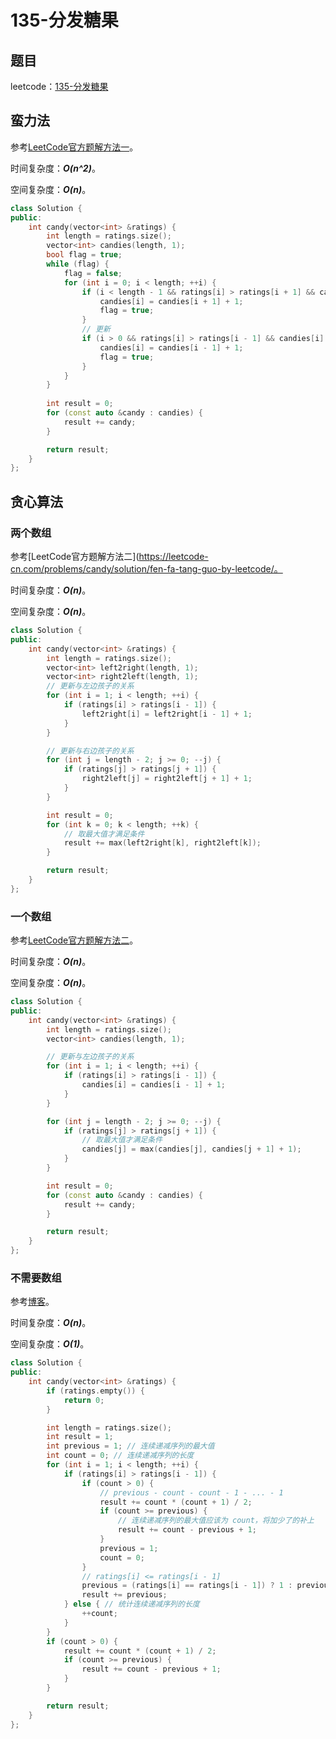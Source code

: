 # 135-分发糖果

## 题目

leetcode：[135-分发糖果](https://leetcode-cn.com/problems/candy/)

## 蛮力法

参考[LeetCode官方题解方法一](https://leetcode-cn.com/problems/candy/solution/fen-fa-tang-guo-by-leetcode/)。

时间复杂度：***O(n^2)***。

空间复杂度：***O(n)***。

```c++
class Solution {
public:
    int candy(vector<int> &ratings) {
        int length = ratings.size();
        vector<int> candies(length, 1);
        bool flag = true;
        while (flag) {
            flag = false;
            for (int i = 0; i < length; ++i) {
                if (i < length - 1 && ratings[i] > ratings[i + 1] && candies[i] <= candies[i + 1]) {
                    candies[i] = candies[i + 1] + 1;
                    flag = true;
                }
                // 更新
                if (i > 0 && ratings[i] > ratings[i - 1] && candies[i] <= candies[i - 1]) {
                    candies[i] = candies[i - 1] + 1;
                    flag = true;
                }
            }
        }
        
        int result = 0;
        for (const auto &candy : candies) {
            result += candy;
        }

        return result;
    }
};
```

## 贪心算法

### 两个数组

参考[LeetCode官方题解方法二](https://leetcode-cn.com/problems/candy/solution/fen-fa-tang-guo-by-leetcode/。

时间复杂度：***O(n)***。

空间复杂度：***O(n)***。

```c++
class Solution {
public:
    int candy(vector<int> &ratings) {
        int length = ratings.size();
        vector<int> left2right(length, 1);
        vector<int> right2left(length, 1);
        // 更新与左边孩子的关系
        for (int i = 1; i < length; ++i) {
            if (ratings[i] > ratings[i - 1]) {
                left2right[i] = left2right[i - 1] + 1;
            }
        }

        // 更新与右边孩子的关系
        for (int j = length - 2; j >= 0; --j) {
            if (ratings[j] > ratings[j + 1]) {
                right2left[j] = right2left[j + 1] + 1;
            }
        }

        int result = 0;
        for (int k = 0; k < length; ++k) {
            // 取最大值才满足条件
            result += max(left2right[k], right2left[k]);
        }

        return result;
    }
};
```

### 一个数组

参考[LeetCode官方题解方法二](https://leetcode-cn.com/problems/candy/solution/fen-fa-tang-guo-by-leetcode/)。

时间复杂度：***O(n)***。

空间复杂度：***O(n)***。

```c++
class Solution {
public:
    int candy(vector<int> &ratings) {
        int length = ratings.size();
        vector<int> candies(length, 1);

        // 更新与左边孩子的关系
        for (int i = 1; i < length; ++i) {
            if (ratings[i] > ratings[i - 1]) {
                candies[i] = candies[i - 1] + 1;
            }
        }

        for (int j = length - 2; j >= 0; --j) {
            if (ratings[j] > ratings[j + 1]) {
                // 取最大值才满足条件
                candies[j] = max(candies[j], candies[j + 1] + 1);
            }
        }

        int result = 0;
        for (const auto &candy : candies) {
            result += candy;
        }

        return result;
    }
};
```

### 不需要数组

参考[博客](https://github.com/grandyang/leetcode/issues/135)。

时间复杂度：***O(n)***。

空间复杂度：***O(1)***。

```c++
class Solution {
public:
    int candy(vector<int> &ratings) {
        if (ratings.empty()) {
            return 0;
        }

        int length = ratings.size();
        int result = 1;
        int previous = 1; // 连续递减序列的最大值
        int count = 0; // 连续递减序列的长度
        for (int i = 1; i < length; ++i) {
            if (ratings[i] > ratings[i - 1]) {
                if (count > 0) {
                    // previous - count - count - 1 - ... - 1
                    result += count * (count + 1) / 2;
                    if (count >= previous) {
                        // 连续递减序列的最大值应该为 count，将加少了的补上
                        result += count - previous + 1;
                    }
                    previous = 1;
                    count = 0;
                }
                // ratings[i] <= ratings[i - 1]
                previous = (ratings[i] == ratings[i - 1]) ? 1 : previous + 1;
                result += previous;
            } else { // 统计连续递减序列的长度
                ++count;
            }
        }
        if (count > 0) {
            result += count * (count + 1) / 2;
            if (count >= previous) {
                result += count - previous + 1;
            }
        }

        return result;
    }
};
```

